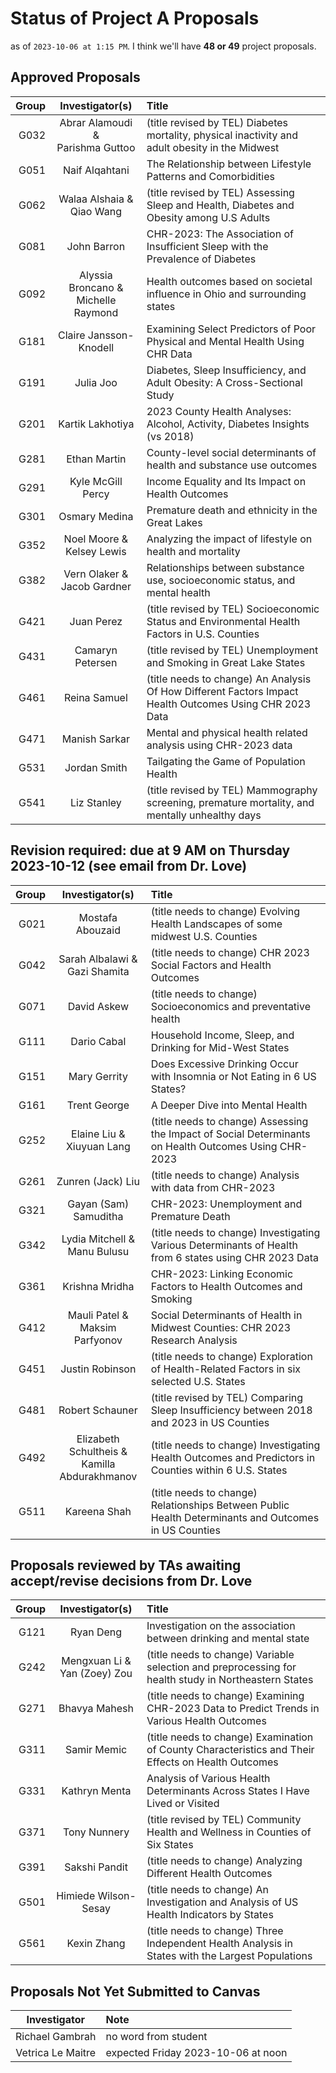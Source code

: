 # Status of Project A Proposals

as of `2023-10-06 at 1:15 PM`. I think we'll have **48 or 49** project proposals.

## Approved Proposals

Group | Investigator(s) | Title 
-----: | :-------------------------------------: | :-----------------------------------------------------------------
G032 | Abrar Alamoudi & <br /> Parishma Guttoo | (title revised by TEL) Diabetes mortality, physical inactivity and adult obesity in the Midwest
G051 | Naif Alqahtani | The Relationship between Lifestyle Patterns and Comorbidities
G062 | Walaa Alshaia & <br /> Qiao Wang | (title revised by TEL) Assessing Sleep and Health, Diabetes and Obesity among U.S Adults 
G081 | John Barron | CHR-2023: The Association of Insufficient Sleep with the Prevalence of Diabetes
G092 | Alyssia Broncano & <br /> Michelle Raymond | Health outcomes based on societal influence in Ohio and surrounding states
G181 | Claire Jansson-Knodell | Examining Select Predictors of Poor Physical and Mental Health Using CHR Data
G191 | Julia Joo | Diabetes, Sleep Insufficiency, and Adult Obesity: A Cross-Sectional Study
G201 | Kartik Lakhotiya | 2023 County Health Analyses: Alcohol, Activity, Diabetes Insights (vs 2018)
G281 | Ethan Martin | County-level social determinants of health and substance use outcomes
G291 | Kyle McGill Percy | Income Equality and Its Impact on Health Outcomes
G301 | Osmary Medina | Premature death and ethnicity in the Great Lakes
G352 | Noel Moore & <br /> Kelsey Lewis | Analyzing the impact of lifestyle on health and mortality
G382 | Vern Olaker & <br /> Jacob Gardner | Relationships between substance use, socioeconomic status, and mental health
G421 | Juan Perez | (title revised by TEL) Socioeconomic Status and Environmental Health Factors in U.S. Counties
G431 | Camaryn Petersen | (title revised by TEL) Unemployment and Smoking in Great Lake States
G461 | Reina Samuel | (title needs to change) An Analysis Of How Different Factors Impact Health Outcomes Using CHR 2023 Data
G471 | Manish Sarkar | Mental and physical health related analysis using CHR-2023 data
G531 | Jordan Smith | Tailgating the Game of Population Health
G541 | Liz Stanley | (title revised by TEL) Mammography screening, premature mortality, and mentally unhealthy days

## Revision required: due at 9 AM on Thursday 2023-10-12 (see email from Dr. Love)

Group | Investigator(s) | Title 
-----: | :----------------------------: | :-------------------------------------------------------------------------------
G021 | Mostafa Abouzaid | (title needs to change) Evolving Health Landscapes of some midwest U.S. Counties
G042 | Sarah Albalawi & <br /> Gazi Shamita | (title needs to change) CHR 2023 Social Factors and Health Outcomes 
G071 | David Askew | (title needs to change) Socioeconomics and preventative health 
G111 | Dario Cabal | Household Income, Sleep, and Drinking for Mid-West States
G151 | Mary Gerrity | Does Excessive Drinking Occur with Insomnia or Not Eating in 6 US States?
G161 | Trent George | A Deeper Dive into Mental Health
G252 | Elaine Liu & <br /> Xiuyuan Lang | (title needs to change) Assessing the Impact of Social Determinants on Health Outcomes Using CHR-2023
G261 | Zunren (Jack) Liu | (title needs to change) Analysis with data from CHR-2023
G321 | Gayan (Sam) Samuditha | CHR-2023: Unemployment and Premature Death
G342 | Lydia Mitchell & <br /> Manu Bulusu | (title needs to change) Investigating Various Determinants of Health from 6 states using CHR 2023 Data
G361 | Krishna Mridha | CHR-2023: Linking Economic Factors to Health Outcomes and Smoking
G412 | Mauli Patel & <br /> Maksim Parfyonov | Social Determinants of Health in Midwest Counties: CHR 2023 Research Analysis
G451 | Justin Robinson | (title needs to change) Exploration of Health-Related Factors in six selected U.S. States
G481 | Robert Schauner | (title revised by TEL) Comparing Sleep Insufficiency between 2018 and 2023 in US Counties
G492 | Elizabeth Schultheis & <br /> Kamilla Abdurakhmanov | (title needs to change) Investigating Health Outcomes and Predictors in Counties within 6 U.S. States
G511 | Kareena Shah | (title needs to change) Relationships Between Public Health Determinants and Outcomes in US Counties

## Proposals reviewed by TAs awaiting accept/revise decisions from Dr. Love

Group | Investigator(s) | Title 
-----: | :----------------------------: | :-------------------------------------------------------------------------------
G121 | Ryan Deng | Investigation on the association between drinking and mental state
G242 | Mengxuan Li & <br /> Yan (Zoey) Zou | (title needs to change) Variable selection and preprocessing for health study in Northeastern States 
G271 | Bhavya Mahesh | (title needs to change) Examining CHR-2023 Data to Predict Trends in Various Health Outcomes
G311 | Samir Memic | (title needs to change) Examination of County Characteristics and Their Effects on Health Outcomes
G331 | Kathryn Menta | Analysis of Various Health Determinants Across States I Have Lived or Visited
G371 | Tony Nunnery | (title revised by TEL) Community Health and Wellness in Counties of Six States
G391 | Sakshi Pandit | (title needs to change) Analyzing Different Health Outcomes
G501 | Himiede Wilson-Sesay | (title needs to change) An Investigation and Analysis of US Health Indicators by States
G561 | Kexin Zhang | (title needs to change) Three Independent Health Analysis in States with the Largest Populations

## Proposals Not Yet Submitted to Canvas

Investigator | Note
:--------------------------: | :----------------------------------------
Richael Gambrah | no word from student
Vetrica Le Maitre | expected Friday 2023-10-06 at noon

